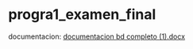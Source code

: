 # progra1_examen_final
documentacion: [documentacion bd completo (1).docx](https://github.com/user-attachments/files/18135904/documentacion.bd.completo.1.docx)
